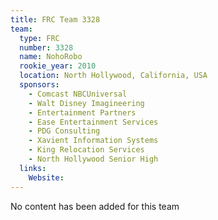 ```yaml
---
title: FRC Team 3328
team:
  type: FRC
  number: 3328
  name: NohoRobo
  rookie_year: 2010
  location: North Hollywood, California, USA
  sponsors:
    - Comcast NBCUniversal
    - Walt Disney Imagineering
    - Entertainment Partners
    - Ease Entertainment Services
    - PDG Consulting
    - Xavient Information Systems
    - King Relocation Services
    - North Hollywood Senior High
  links:
    Website: 
---
```

No content has been added for this team